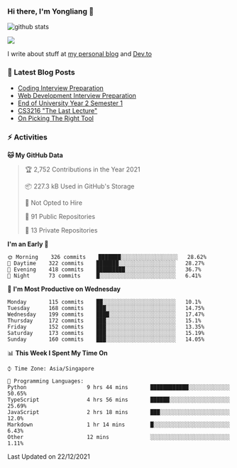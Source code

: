 ### Hi there, I'm Yongliang 👋 
<!--
**tlylt/tlylt** is a ✨ _special_ ✨ repository because its `README.md` (this file) appears on your GitHub profile.

Here are some ideas to get you started:

- 🔭 I’m currently working on ...
- 🌱 I’m currently learning ...
- 👯 I’m looking to collaborate on ...
- 🤔 I’m looking for help with ...
- 💬 Ask me about ...
- 📫 How to reach me: ...
- 😄 Pronouns: ...
- ⚡ Fun fact: ...
-->
![github stats](https://komarev.com/ghpvc/?username=tlylt&color=green&style=plastic)

<img
align="center"
src="https://github-readme-stats.vercel.app/api/?username=tlylt&theme=dracula"
/>

I write about stuff at [my personal blog](https://www.yongliangliu.com/) and [Dev.to](https://dev.to/tlylt)

### 📕 Latest Blog Posts

<!-- BLOG-POST-LIST:START -->
- [Coding Interview Preparation](https://www.yongliangliu.com/blog/coding-interview-prep/)
- [Web Development Interview Preparation](https://www.yongliangliu.com/blog/web-dev-interview-prep/)
- [End of University Year 2 Semester 1](https://www.yongliangliu.com/blog/year-2-sem-1/)
- [CS3216 &quot;The Last Lecture&quot;](https://www.yongliangliu.com/blog/cs3216-the-last-lecture/)
- [On Picking The Right Tool](https://www.yongliangliu.com/blog/on-picking-the-right-tool/)
<!-- BLOG-POST-LIST:END -->

### ⚡ Activities
<!--START_SECTION:waka-->
**🐱 My GitHub Data** 

> 🏆 2,752 Contributions in the Year 2021
 > 
> 📦 227.3 kB Used in GitHub's Storage 
 > 
> 🚫 Not Opted to Hire
 > 
> 📜 91 Public Repositories 
 > 
> 🔑 13 Private Repositories  
 > 
**I'm an Early 🐤** 

```text
🌞 Morning    326 commits    ███████░░░░░░░░░░░░░░░░░░   28.62% 
🌆 Daytime    322 commits    ███████░░░░░░░░░░░░░░░░░░   28.27% 
🌃 Evening    418 commits    █████████░░░░░░░░░░░░░░░░   36.7% 
🌙 Night      73 commits     █░░░░░░░░░░░░░░░░░░░░░░░░   6.41%

```
📅 **I'm Most Productive on Wednesday** 

```text
Monday       115 commits    ██░░░░░░░░░░░░░░░░░░░░░░░   10.1% 
Tuesday      168 commits    ███░░░░░░░░░░░░░░░░░░░░░░   14.75% 
Wednesday    199 commits    ████░░░░░░░░░░░░░░░░░░░░░   17.47% 
Thursday     172 commits    ███░░░░░░░░░░░░░░░░░░░░░░   15.1% 
Friday       152 commits    ███░░░░░░░░░░░░░░░░░░░░░░   13.35% 
Saturday     173 commits    ███░░░░░░░░░░░░░░░░░░░░░░   15.19% 
Sunday       160 commits    ███░░░░░░░░░░░░░░░░░░░░░░   14.05%

```


📊 **This Week I Spent My Time On** 

```text
⌚︎ Time Zone: Asia/Singapore

💬 Programming Languages: 
Python                   9 hrs 44 mins       ████████████░░░░░░░░░░░░░   50.65% 
TypeScript               4 hrs 56 mins       ██████░░░░░░░░░░░░░░░░░░░   25.69% 
JavaScript               2 hrs 18 mins       ███░░░░░░░░░░░░░░░░░░░░░░   12.0% 
Markdown                 1 hr 14 mins        █░░░░░░░░░░░░░░░░░░░░░░░░   6.43% 
Other                    12 mins             ░░░░░░░░░░░░░░░░░░░░░░░░░   1.11%

```


 Last Updated on 22/12/2021
<!--END_SECTION:waka-->